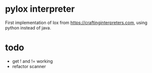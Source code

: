 # pylox interpreter

First implementation of lox from https://craftinginterpreters.com,
using python instead of java.

# todo

- get ! and != working
- refactor scanner